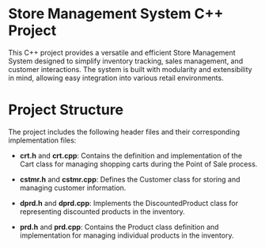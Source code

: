 # Store Management System C++ Project

This C++ project provides a versatile and efficient Store Management System designed to simplify inventory tracking, sales management, and customer interactions. The system is built with modularity and extensibility in mind, allowing easy integration into various retail environments.

# Project Structure

The project includes the following header files and their corresponding implementation files:

* **crt.h** and **crt.cpp**: Contains the definition and implementation of the Cart class for managing shopping carts during the Point of Sale process.

* **cstmr.h** and **cstmr.cpp**: Defines the Customer class for storing and managing customer information.

* **dprd.h** and **dprd.cpp**: Implements the DiscountedProduct class for representing discounted products in the inventory.

* **prd.h** and **prd.cpp**: Contains the Product class definition and implementation for managing individual products in the inventory.
